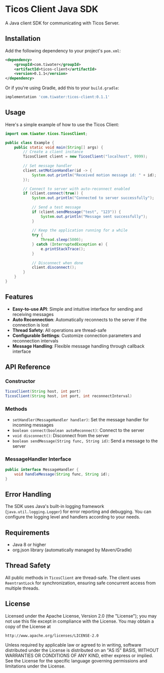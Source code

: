 # Ticos Client Java SDK

A Java client SDK for communicating with Ticos Server.

## Installation

Add the following dependency to your project's `pom.xml`:

```xml
<dependency>
    <groupId>com.tiwater</groupId>
    <artifactId>ticos-client</artifactId>
    <version>0.1.1</version>
</dependency>
```

Or if you're using Gradle, add this to your `build.gradle`:

```groovy
implementation 'com.tiwater:ticos-client:0.1.1'
```

## Usage

Here's a simple example of how to use the Ticos Client:

```java
import com.tiwater.ticos.TicosClient;

public class Example {
    public static void main(String[] args) {
        // Create a client instance
        TicosClient client = new TicosClient("localhost", 9999);
        
        // Set message handler
        client.setMotionHandler(id -> {
            System.out.println("Received motion message id: " + id);
        });

        // Connect to server with auto-reconnect enabled
        if (client.connect(true)) {
            System.out.println("Connected to server successfully");
            
            // Send a test message
            if (client.sendMessage("test", "123")) {
                System.out.println("Message sent successfully");
            }
            
            // Keep the application running for a while
            try {
                Thread.sleep(5000);
            } catch (InterruptedException e) {
                e.printStackTrace();
            }
            
            // Disconnect when done
            client.disconnect();
        }
    }
}
```

## Features

- **Easy-to-use API**: Simple and intuitive interface for sending and receiving messages
- **Auto Reconnection**: Automatically reconnects to the server if the connection is lost
- **Thread Safety**: All operations are thread-safe
- **Configurable Settings**: Customize connection parameters and reconnection intervals
- **Message Handling**: Flexible message handling through callback interface

## API Reference

### Constructor

```java
TicosClient(String host, int port)
TicosClient(String host, int port, int reconnectInterval)
```

### Methods

- `setHandler(MessageHandler handler)`: Set the message handler for incoming messages
- `boolean connect(boolean autoReconnect)`: Connect to the server
- `void disconnect()`: Disconnect from the server
- `boolean sendMessage(String func, String id)`: Send a message to the server

### MessageHandler Interface

```java
public interface MessageHandler {
    void handleMessage(String func, String id);
}
```

## Error Handling

The SDK uses Java's built-in logging framework (`java.util.logging.Logger`) for error reporting and debugging. You can configure the logging level and handlers according to your needs.

## Requirements

- Java 8 or higher
- org.json library (automatically managed by Maven/Gradle)

## Thread Safety

All public methods in `TicosClient` are thread-safe. The client uses `ReentrantLock` for synchronization, ensuring safe concurrent access from multiple threads.

## License

Licensed under the Apache License, Version 2.0 (the "License");
you may not use this file except in compliance with the License.
You may obtain a copy of the License at

    http://www.apache.org/licenses/LICENSE-2.0

Unless required by applicable law or agreed to in writing, software
distributed under the License is distributed on an "AS IS" BASIS,
WITHOUT WARRANTIES OR CONDITIONS OF ANY KIND, either express or implied.
See the License for the specific language governing permissions and
limitations under the License.

